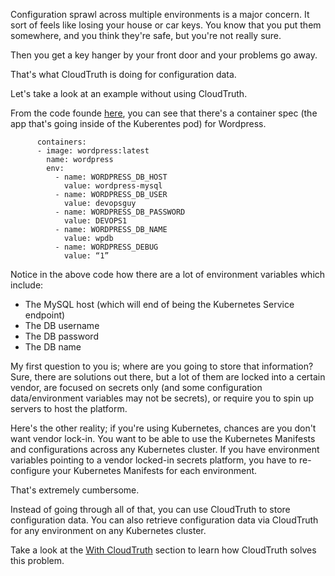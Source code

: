 Configuration sprawl across multiple environments is a major concern. It sort of feels like losing your house or car keys. You know that you put them somewhere, and you think they're safe, but you're not really sure.

Then you get a key hanger by your front door and your problems go away.

That's what CloudTruth is doing for configuration data.

Let's take a look at an example without using CloudTruth.

From the code founde [here](https://github.com/cloudtruth/Config-The-Hard-Way/blob/main/app-without-cloudtruth/wordpress-deployment.yaml), you can see that there's a container spec (the app that's going inside of the Kuberentes pod) for Wordpress.

```
      containers:
      - image: wordpress:latest
        name: wordpress
        env:
          - name: WORDPRESS_DB_HOST
            value: wordpress-mysql
          - name: WORDPRESS_DB_USER
            value: devopsguy
          - name: WORDPRESS_DB_PASSWORD
            value: DEVOPS1
          - name: WORDPRESS_DB_NAME
            value: wpdb
          - name: WORDPRESS_DEBUG
            value: “1”
```

Notice in the above code how there are a lot of environment variables which include:
- The MySQL host (which will end of being the Kubernetes Service endpoint)
- The DB username
- The DB password
- The DB name

My first question to you is; where are you going to store that information? Sure, there are solutions out there, but a lot of them are locked into a certain vendor, are focused on secrets only (and some configuration data/environment variables may not be secrets), or require you to spin up servers to host the platform.

Here's the other reality; if you're using Kubernetes, chances are you don't want vendor lock-in. You want to be able to use the Kubernetes Manifests and configurations across any Kubernetes cluster. If you have environment variables pointing to a vendor locked-in secrets platform, you have to re-configure your Kubernetes Manifests for each environment.

That's extremely cumbersome.

Instead of going through all of that, you can use CloudTruth to store configuration data. You can also retrieve configuration data via CloudTruth for any environment on any Kubernetes cluster.

Take a look at the [With CloudTruth](https://github.com/cloudtruth/Config-The-Hard-Way/blob/main/app-with-cloudtruth/withct.md) section to learn how CloudTruth solves this problem.